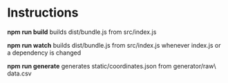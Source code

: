 # Instructions

**npm run build**
builds dist/bundle.js from src/index.js

**npm run watch**
builds dist/bundle.js from src/index.js whenever index.js or a dependency is changed

**npm run generate**
generates static/coordinates.json from generator/raw\ data.csv
